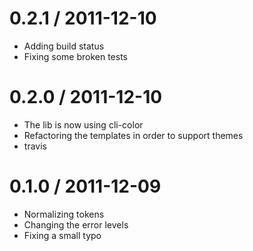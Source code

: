 
0.2.1 / 2011-12-10 
==================

  * Adding build status
  * Fixing some broken tests

0.2.0 / 2011-12-10 
==================

  * The lib is now using cli-color
  * Refactoring the templates in order to support themes
  * travis

0.1.0 / 2011-12-09 
==================

  * Normalizing tokens
  * Changing the error levels
  * Fixing a small typo
